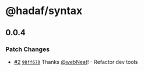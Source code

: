# @hadaf/syntax

## 0.0.4

### Patch Changes

- [#2](https://github.com/webNeat/hadaf/pull/2) [`98ff670`](https://github.com/webNeat/hadaf/commit/98ff6700366a3be1aa2d330c75ba32b51396eb3f) Thanks [@webNeat](https://github.com/webNeat)! - Refactor dev tools
